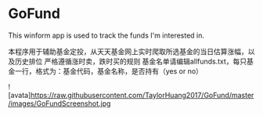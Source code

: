 # GoFund
This winform app is used to track the funds I'm interested in. 

本程序用于辅助基金定投，从天天基金网上实时爬取所选基金的当日估算涨幅，以及历史排位
严格遵循涨时卖，跌时买的规则
基金名单请编辑allfunds.txt，每只基金一行，格式为：基金代码，基金名称，是否持有（yes or no）

![avata]https://raw.githubusercontent.com/TaylorHuang2017/GoFund/master/images/GoFundScreenshot.jpg

